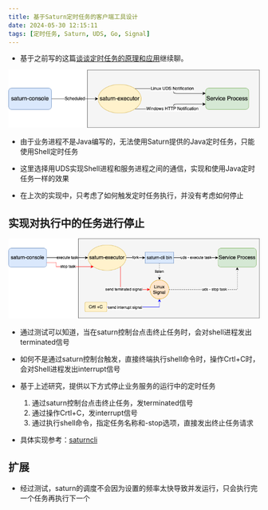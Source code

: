 ```yaml
---
title: 基于Saturn定时任务的客户端工具设计
date: 2024-05-30 12:15:11
tags: [定时任务, Saturn, UDS, Go, Signal]
---
```


+ 基于之前写的这篇[谈谈定时任务的原理和应用](https://kingson4wu.github.io/2023/07/03/20230703-tan-tan-ding-shi-ren-wu-de-yuan-li-he-ying-yong/)继续聊。

![](20240530-基于Saturn定时任务的客户端工具设计/saturn_uds.drawio.png)

+ 由于业务进程不是Java编写的，无法使用Saturn提供的Java定时任务，只能使用Shell定时任务

+ 这里选择用UDS实现Shell进程和服务进程之间的通信，实现和使用Java定时任务一样的效果
+ 在上次的实现中，只考虑了如何触发定时任务执行，并没有考虑如何停止

## 实现对执行中的任务进行停止

![](20240530-基于Saturn定时任务的客户端工具设计/saturn_signal.drawio.png)    

+ 通过测试可以知道，当在saturn控制台点击终止任务时，会对shell进程发出terminated信号
+ 如何不是通过saturn控制台触发，直接终端执行shell命令时，操作Crtl+C时，会对Shell进程发出interrupt信号

+ 基于上述研究，提供以下方式停止业务服务的运行中的定时任务
    1. 通过saturn控制台点击终止任务，发terminated信号
    2. 通过操作Crtl+C，发interrupt信号
    3. 通过执行shell命令，指定任务名称和-stop选项，直接发出终止任务请求

+ 具体实现参考：[saturncli](https://github.com/Kingson4Wu/saturncli)

## 扩展
+ 经过测试，saturn的调度不会因为设置的频率太快导致并发运行，只会执行完一个任务再执行下一个



